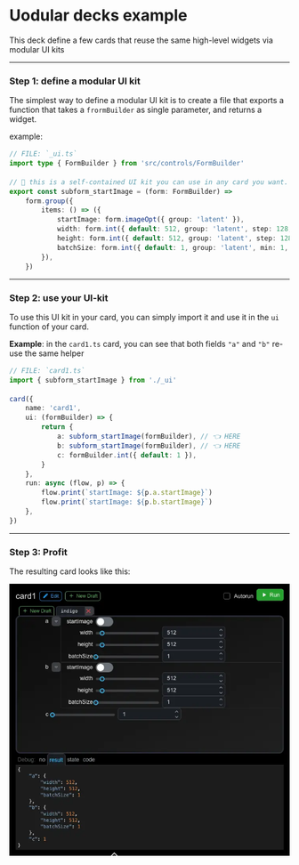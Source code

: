 # Uodular decks example

This deck define a few cards that reuse the same high-level widgets via modular UI kits

---

### Step 1: define a modular UI kit

The simplest way to define a modular UI kit is to create a file that exports a function that takes a `frormBuilder` as single parameter, and returns a widget.

example:

```ts
// FILE: `_ui.ts`
import type { FormBuilder } from 'src/controls/FormBuilder'

// 📝 this is a self-contained UI kit you can use in any card you want.
export const subform_startImage = (form: FormBuilder) =>
    form.group({
        items: () => ({
            startImage: form.imageOpt({ group: 'latent' }),
            width: form.int({ default: 512, group: 'latent', step: 128, min: 128, max: 4096 }),
            height: form.int({ default: 512, group: 'latent', step: 128, min: 128, max: 4096 }),
            batchSize: form.int({ default: 1, group: 'latent', min: 1, max: 20 }),
        }),
    })
```

---

### Step 2: use your UI-kit

To use this UI kit in your card, you can simply import it and use it in the `ui` function of your card.

**Example**: in the `card1.ts` card, you can see that both fields `"a"` and `"b"` re-use the same helper

```ts
// FILE: `card1.ts`
import { subform_startImage } from './_ui'

card({
    name: 'card1',
    ui: (formBuilder) => {
        return {
            a: subform_startImage(formBuilder), // 👈 HERE
            b: subform_startImage(formBuilder), // 👈 HERE
            c: formBuilder.int({ default: 1 }),
        }
    },
    run: async (flow, p) => {
        flow.print(`startImage: ${p.a.startImage}`)
        flow.print(`startImage: ${p.b.startImage}`)
    },
})
```

---

### Step 3: Profit

The resulting card looks like this:

![](./_image.webp)
